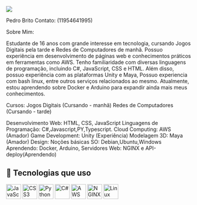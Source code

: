 <img src="https://github-readme-stats.vercel.app/api/top-langs/?username=Pedro-Britoo&layout=compact&langs_count=6&theme=dark" />




Pedro Brito
Contato: (11954641995)

Sobre Mim:

Estudante de 16 anos com grande interesse em tecnologia, cursando Jogos Digitais pela tarde e Redes de Computadores de manhã. Possuo experiência em desenvolvimento de páginas web e conhecimentos práticos em ferramentas como AWS. Tenho familiaridade com diversas linguagens de programação, incluindo C#, JavaScript, CSS e HTML. Além disso, possuo experiência com as plataformas Unity e Maya, Possuo experiencia com bash linux, entre outros serviços relacionados ao mesmo. Atualmente, estou aprendendo sobre Docker e Arduino para expandir ainda mais meus conhecimentos.

Cursos:
Jogos Digitais (Cursando - manhã)
Redes de Computadores (Cursando - tarde)

Desenvolvimento Web: HTML, CSS, JavaScript
Linguagens de Programação: C#,Javascript,PY,Typescript.
Cloud Computing: AWS (Amador)
Game Development: Unity (Experiência)
Modelagem 3D: Maya (Amador)
Design: Noções básicas
SO: Debian,Ubuntu,Windows
Aprendendo: Docker, Arduino, Servidores Web: NGINX e API-deploy(Aprendendo)


## 🚀 Tecnologias que uso

<p align="left">
  <!-- Linguagens -->
  <img src="https://cdn.jsdelivr.net/gh/devicons/devicon/icons/javascript/javascript-original.svg" width="40px" alt="JavaScript"/>
  <img src="https://cdn.jsdelivr.net/gh/devicons/devicon/icons/css3/css3-original.svg" width="40px" alt="CSS3"/>
  <img src="https://cdn.jsdelivr.net/gh/devicons/devicon/icons/python/python-original.svg" width="40px" alt="Python"/>
  <img src="https://cdn.jsdelivr.net/gh/devicons/devicon/icons/csharp/csharp-original.svg" width="40px" alt="C#"/>

  <!-- DevOps & Servers -->
  <img src="https://cdn.jsdelivr.net/gh/devicons/devicon/icons/amazonwebservices/amazonwebservices-original.svg" width="40px" alt="AWS"/>
  <img src="https://cdn.jsdelivr.net/gh/devicons/devicon/icons/nginx/nginx-original.svg" width="40px" alt="NGINX"/>
  <img src="https://cdn.jsdelivr.net/gh/devicons/devicon/icons/linux/linux-original.svg" width="40px" alt="Linux"/>
</p>



